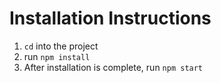 # Installation Instructions

1.  `cd` into the project
2.  run `npm install`
3.  After installation is complete, run `npm start`
